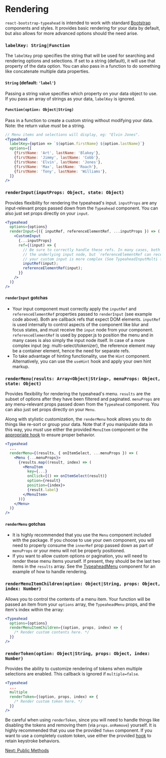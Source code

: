 # Rendering
`react-bootstrap-typeahead` is intended to work with standard [Bootstrap](http://getbootstrap.com/) components and styles. It provides basic rendering for your data by default, but also allows for more advanced options should the need arise.

### `labelKey: String|Function`

The `labelKey` prop specifies the string that will be used for searching and rendering options and selections. If set to a string (default), it will use that property of the data option. You can also pass in a function to do something like concatenate multiple data properties.

#### `String` (default: `'label'`)
Passing a string value specifies which property on your data object to use. If you pass an array of strings as your data, `labelKey` is ignored.

#### `Function(option: Object|String)`
Pass in a function to create a custom string without modifying your data. Note: the return value *must* be a string.

```jsx
// Menu items and selections will display, eg: "Elvin Jones".
<Typeahead
  labelKey={option => `${option.firstName} ${option.lastName}`}
  options={[
    {firstName: 'Art', lastName: 'Blakey'},
    {firstName: 'Jimmy', lastName: 'Cobb'},
    {firstName: 'Elvin', lastName: 'Jones'},
    {firstName: 'Max', lastName: 'Roach'},
    {firstName: 'Tony', lastName: 'Williams'},
  ]}
/>
```

### `renderInput(inputProps: Object, state: Object)`
Provides flexibility for rendering the typeahead's input. `inputProps` are any input-relevant props passed down from the `Typeahead` component. You can also just set props directly on your `input`.

```jsx
<Typeahead
  options={options}
  renderInput={({ inputRef, referenceElementRef, ...inputProps }) => (
    <CustomInput
      {...inputProps}
      ref={(input) => {
        // Be sure to correctly handle these refs. In many cases, both can simply receive
        // the underlying input node, but `referenceElementRef can receive a wrapper node if
        // your custom input is more complex (See TypeaheadInputMulti for an example).
        inputRef(input);
        referenceElementRef(input);
      }}
    />
  )}
/>
```

#### `renderInput` gotchas
- Your input component must correctly apply the `inputRef` and `referenceElementRef` properties passed to `renderInput` (see example code above). Both are callback refs that expect DOM elements. `inputRef` is used internally to control aspects of the component like blur and focus states, and must receive the `input` node from your component. `referenceElementRef` is used by popper.js to position the menu and in many cases is also simply the input node itself. In case of a more complex input (eg: multi-select/tokenizer), the reference element may be a container element, hence the need for separate refs.
- To take advantage of hinting functionality, use the `Hint` component. Alternatively, you can use the `useHint` hook and apply your own hint markup.

### `renderMenu(results: Array<Object|String>, menuProps: Object, state: Object)`
Provides flexibility for rendering the typeahead's menu. `results` are the subset of options after they have been filtered and paginated. `menuProps` are any menu-relevant props passed down from the `Typeahead` component. You can also just set props directly on your `Menu`.

Along with stylistic customization, the `renderMenu` hook allows you to do things like re-sort or group your data. Note that if you manipulate data in this way, you *must* use either the provided `MenuItem` component or the [appropriate hook](API.md#useitem) to ensure proper behavior.

```jsx
<Typeahead
  ...
  renderMenu={(results, { onItemSelect, ...menuProps }) => (
    <Menu {...menuProps}>
      {results.map((result, index) => (
        <MenuItem
          key={...}
          onClick={() => onItemSelect(result)}
          option={result}
          position={index}>
          {result.label}
        </MenuItem>
      ))}
    </Menu>
  )}
/>
```

#### `renderMenu` gotchas
- It is highly recommended that you use the `Menu` component included with the package. If you choose to use your own component, you will need to properly consume the `innerRef` prop passed down as part of `menuProps` or your menu will not be properly positioned.
- If you want to allow custom options or pagination, you will need to render these menu items yourself. If present, they should be the last two items in the `results` array. See the [TypeaheadMenu](https://github.com/ericgio/react-bootstrap-typeahead/blob/master/src/components/TypeaheadMenu.js) component for an example of how to handle rendering.

### `renderMenuItemChildren(option: Object|String, props: Object, index: Number)`
Allows you to control the contents of a menu item. Your function will be passed an item from your `options` array, the `TypeaheadMenu` props, and the item's index within the array:

```jsx
<Typeahead
  options={options}
  renderMenuItemChildren={(option, props, index) => {
    /* Render custom contents here. */
  }}
/>
```

### `renderToken(option: Object|String, props: Object, index: Number)`
Provides the ability to customize rendering of tokens when multiple selections are enabled. This callback is ignored if `multiple=false`.

```jsx
<Typeahead
  ...
  multiple
  renderToken={(option, props, index) => {
    /* Render custom token here. */
  }}
/>
```

Be careful when using `renderToken`, since you will need to handle things like disabling the tokens and removing them (via `props.onRemove`) yourself. It is highly recommended that you use the provided `Token` component. If you want to use a completely custom token, use either the provided [hook](API.md#usetoken) to retain keystroke behaviors.

[Next: Public Methods](Methods.md)
